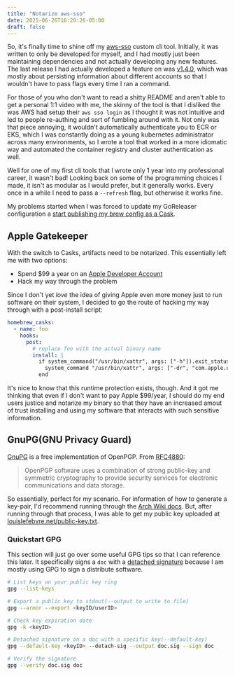 ```yaml
---
title: "Notarize aws-sso"
date: 2025-06-26T16:20:26-05:00
draft: false
---
```


So, it's finally time to shine off my [aws-sso][] custom cli
tool. Initially, it was written to only be developed for myself, and I
had mostly just been maintaining dependencies and not actually
developing any new features. The last release I had actually developed
a feature on was [v1.4.0][], which was mostly about persisting
information about different accounts so that I wouldn't have to pass
flags every time I ran a command.

For those of you who don't want to read a shitty README and aren't
able to get a personal 1:1 video with me, the skinny of the tool is
that I disliked the was AWS had setup their `aws sso login` as I
thought it was not intuitive and led to people re-authing and sort of
fumbling around with it. Not only was that piece annoying, it wouldn't
automatically authenticate you to ECR or EKS, which I was constantly
doing as a young kubernetes administrator across many environments, so
I wrote a tool that worked in a more idiomatic way and automated the
container registry and cluster authentication as well.

Well for one of my first cli tools that I wrote only 1 year into my
professional career, it wasn't bad! Looking back on some of the
programming choices I made, it isn't as modular as I would prefer, but
it generally works. Every once in a while I need to pass a `--refresh`
flag, but otherwise it works fine.

My problems started when I was forced to update my GoReleaser
configuration a [start publishing my brew config as a Cask][PR#480].

## Apple Gatekeeper

With the switch to Casks, artifacts need to be notarized. This
essentially left me with two options:

- Spend $99 a year on an [Apple Developer Account][]
- Hack my way through the problem

Since I don't yet *love* the idea of giving Apple even more money just
to run software on their system, I decided to go the route of hacking
my way through with a post-install script:

```yaml
homebrew_casks:
  - name: foo
    hooks:
      post:
        # replace foo with the actual binary name
        install: |
          if system_command("/usr/bin/xattr", args: ["-h"]).exit_status == 0
            system_command "/usr/bin/xattr", args: ["-dr", "com.apple.quarantine", "#{staged_path}/aws-sso"]
          end
```

It's nice to know that this runtime protection exists, though. And it
got me thinking that even if I don't want to pay Apple $99/year, I
should do my end users justice and notarize my binary so that they
have an increased amout of trust installing and using my software that
interacts with such sensitive information.

## GnuPG(GNU Privacy Guard)

[GnuPG][] is a free implementation of OpenPGP. From [RFC4880][]:

> OpenPGP software uses a combination of strong public-key and symmetric
> cryptography to provide security services for electronic communications and
> data storage.

So essentially, perfect for my scenario. For information of how to generate a
key-pair, I'd recommend running through the [Arch Wiki docs][]. But, after
running through that process, I was able to get my public key uploaded at
[louislefebvre.net/public-key.txt](/public-key.txt).

### Quickstart GPG

This section will just go over some useful GPG tips so that I can
reference this later. It specifically signs a `doc` with a [detached
signature][] because I am mostly using GPG to sign a distribute
software.

```bash
# List keys on your public key ring
gpg --list-keys

# Export a public key to stdout(--output to write to file)
gpg --armor --export <keyID/userID>

# Check key expiration date
gpg -k <keyID>

# Detached signature on a doc with a specific key(--default-key)
gpg --default-key <keyID> --detach-sig --output doc.sig --sign doc

# Verify the signature
gpg --verify doc.sig doc
```

[Apple Developer Account]: https://developer.apple.com/
[Arch Wiki docs]: https://wiki.archlinux.org/title/GnuPG#Create_a_key_pair
[aws-sso]: https://github.com/louislef299/aws-sso
[detached signature]: https://www.gnupg.org/gph/en/manual/r622.html
[GnuPG]: https://www.openpgp.org/about/
[PR#480]: https://github.com/louislef299/aws-sso/pull/480
[RFC4880]: https://www.ietf.org/rfc/rfc4880.txt
[v1.4.0]: https://github.com/louislef299/aws-sso/releases/tag/v1.4.0
